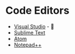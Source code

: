 # Code Editors

- [Visual Studio](https://code.visualstudio.com/) - 💖
- [Sublime Text](https://www.sublimetext.com/)
- [Atom](https://atom.io)
- [Notepad++](https://notepad-plus-plus.org/downloads/)